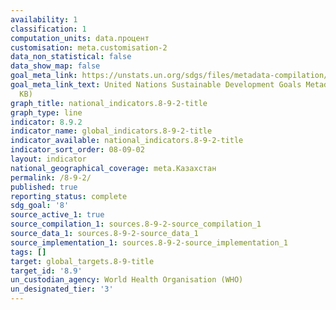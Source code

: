 ```yaml
---
availability: 1
classification: 1
computation_units: data.процент
customisation: meta.customisation-2
data_non_statistical: false
data_show_map: false
goal_meta_link: https://unstats.un.org/sdgs/files/metadata-compilation/Metadata-Goal-8.pdf
goal_meta_link_text: United Nations Sustainable Development Goals Metadata (PDF 526
  KB)
graph_title: national_indicators.8-9-2-title
graph_type: line
indicator: 8.9.2
indicator_name: global_indicators.8-9-2-title
indicator_available: national_indicators.8-9-2-title
indicator_sort_order: 08-09-02
layout: indicator
national_geographical_coverage: meta.Казахстан
permalink: /8-9-2/
published: true
reporting_status: complete
sdg_goal: '8'
source_active_1: true
source_compilation_1: sources.8-9-2-source_compilation_1
source_data_1: sources.8-9-2-source_data_1
source_implementation_1: sources.8-9-2-source_implementation_1
tags: []
target: global_targets.8-9-title
target_id: '8.9'
un_custodian_agency: World Health Organisation (WHO)
un_designated_tier: '3'
---
```

